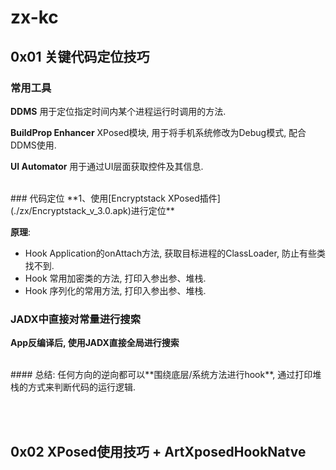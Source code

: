 # zx-kc


## 0x01 关键代码定位技巧

### 常用工具
**DDMS** 用于定位指定时间内某个进程运行时调用的方法.

**BuildProp Enhancer** XPosed模块, 用于将手机系统修改为Debug模式, 配合DDMS使用.

**UI Automator** 用于通过UI层面获取控件及其信息.

<br />
### 代码定位
**1、使用[Encryptstack XPosed插件](./zx/Encryptstack_v_3.0.apk)进行定位**

**原理**: 

- Hook Application的onAttach方法, 获取目标进程的ClassLoader, 防止有些类找不到.
- Hook 常用加密类的方法, 打印入参出参、堆栈.
- Hook 序列化的常用方法, 打印入参出参、堆栈.

### JADX中直接对常量进行搜索
**App反编译后, 使用JADX直接全局进行搜索**

<br />
#### 总结: 任何方向的逆向都可以**围绕底层/系统方法进行hook**, 通过打印堆栈的方式来判断代码的运行逻辑.


<br /><br />
## 0x02 XPosed使用技巧 + ArtXposedHookNatve
